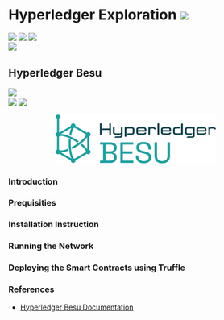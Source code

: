 # Hyperledger Exploration  ![](https://img.shields.io/badge/-Live-darkgreen)
![](https://img.shields.io/badge/Domain-Blockchain-blue) ![](https://img.shields.io/badge/Blockchain-Hyperledger-brown) ![](https://img.shields.io/badge/Hyperledger-Besu-gold) <br/> ![](https://img.shields.io/badge/Reviewed-Ramaguru_Radhakrishnan-bronze) <br/> 

## Hyperledger Besu
![](https://img.shields.io/badge/Exploration_By-B_Vijay_Nishanth-gold)  <br/>
![](https://img.shields.io/badge/Start-May-silver) ![](https://img.shields.io/badge/End-June-silver) 

 <p align="center"><img src="../../logos/Hyperledger_Besu.jpg" width=320> </p>

### Introduction

### Prequisities

### Installation Instruction

### Running the Network

### Deploying the Smart Contracts using Truffle

### References
 - [Hyperledger Besu Documentation](https://besu.hyperledger.org/)
